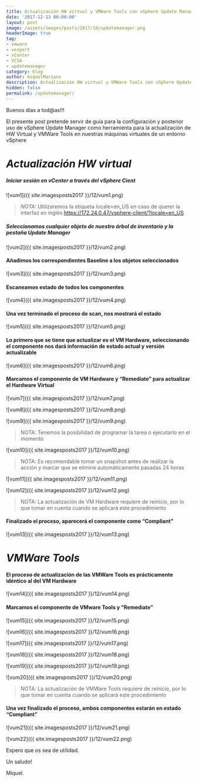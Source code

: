 ```yaml
---
title: Actualización HW virtual y VMWare Tools con vSphere Update Manager
date: '2017-12-13 00:00:00'
layout: post
image: /assets/images/posts/2017/10/updatemanager.png
headerImage: true
tag:
- vmware
- vexpert
- vCenter
- VCSA
- updatemanager 
category: blog
author: miquelMariano
description: Actualización HW virtual y VMWare Tools con vSphere Update Manager
hidden: false
permalink: /updatemanager/
---
```


Buenos dias a tod@as!!!

El presente post pretende servir de guía para la configuración y posterior uso de vSphere Update Manager como herramienta para la actualización de HW Virtual y VMWare Tools en nuestras máquinas virtuales de un entorno vSphere

# *Actualización HW virtual*

##### Iniciar sesión en vCenter a través del vSphere Cient

![vum1]({{ site.imagesposts2017 }}/12/vum1.png)

> *NOTA:* Utilizaremos la etiqueta locale=en_US en caso de querer la interfaz en inglés
> https://172.24.0.47/vsphere-client/?locale=en_US

##### Seleccionamos cualquier objeto de nuestro árbol de inventario y la pestaña Update Manager

![vum2]({{ site.imagesposts2017 }}/12/vum2.png)

#### Añadimos los correspondientes Baseline a los objetos seleccionados

![vum3]({{ site.imagesposts2017 }}/12/vum3.png)

#### Escaneamos estado de todos los componentes

![vum4]({{ site.imagesposts2017 }}/12/vum4.png)

#### Una vez terminado el proceso de scan, nos mostrará el estado

![vum5]({{ site.imagesposts2017 }}/12/vum5.png)

#### Lo primero que se tiene que actualizar es el VM Hardware, seleccionando el componente nos dará información de estado actual y versión actualizable

![vum6]({{ site.imagesposts2017 }}/12/vum6.png)

#### Marcamos el componente de VM Hardware y “Remediate” para actualizar el Hardware Virtual

![vum7]({{ site.imagesposts2017 }}/12/vum7.png)

![vum8]({{ site.imagesposts2017 }}/12/vum8.png)

![vum9]({{ site.imagesposts2017 }}/12/vum9.png)

> NOTA: Tenemos la posibilidad de programar la tarea o ejecutarlo en el momento

![vum10]({{ site.imagesposts2017 }}/12/vum10.png)

> NOTA: Es recomendable tomar un snapshot antes de realizar la acción y marcar que se elimine
> automáticamente pasadas 24 horas

![vum11]({{ site.imagesposts2017 }}/12/vum11.png)

![vum12]({{ site.imagesposts2017 }}/12/vum12.png)

> NOTA: La actualización de VM Hardware requiere de reinicio, por lo que tomar en cuenta cuando se
> aplicará este procedimiento

#### Finalizado el proceso, aparecerá el componente como “Compliant”

![vum13]({{ site.imagesposts2017 }}/12/vum13.png)

# *VMWare Tools*

#### El proceso de actualización de las VMWare Tools es prácticamente idéntico al del VM Hardware

![vum14]({{ site.imagesposts2017 }}/12/vum14.png)

#### Marcamos el componente de VMware Tools y “Remediate”

![vum15]({{ site.imagesposts2017 }}/12/vum15.png)

![vum16]({{ site.imagesposts2017 }}/12/vum16.png)

![vum17]({{ site.imagesposts2017 }}/12/vum17.png)

![vum18]({{ site.imagesposts2017 }}/12/vum18.png)

![vum19]({{ site.imagesposts2017 }}/12/vum19.png)

![vum20]({{ site.imagesposts2017 }}/12/vum20.png)

> NOTA: La actualización de VMWare Tools requiere de reinicio, por lo que tomar en cuenta cuando se 
> aplicará este procedimiento

#### Una vez finalizado el proceso, ambos componentes estarán en estado “Compliant”

![vum21]({{ site.imagesposts2017 }}/12/vum21.png)

![vum22]({{ site.imagesposts2017 }}/12/vum22.png)

Espero que os sea de utilidad.

Un saludo!

Miquel.


